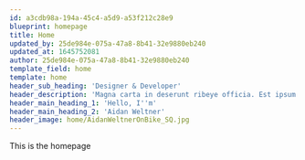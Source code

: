 ```yaml
---
id: a3cdb98a-194a-45c4-a5d9-a53f212c28e9
blueprint: homepage
title: Home
updated_by: 25de984e-075a-47a8-8b41-32e9880eb240
updated_at: 1645752081
author: 25de984e-075a-47a8-8b41-32e9880eb240
template_field: home
template: home
header_sub_heading: 'Designer & Developer'
header_description: 'Magna carta in deserunt ribeye officia. Est ipsum turducken, ea non consectetur flank commodo fatback bacon. Chislic id anim duis tenderloin.'
header_main_heading_1: 'Hello, I''m'
header_main_heading_2: 'Aidan Weltner'
header_image: home/AidanWeltnerOnBike_SQ.jpg
---
```

This is the homepage